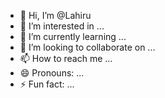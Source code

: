 - 👋 Hi, I’m @Lahiru
- 👀 I’m interested in ...
- 🌱 I’m currently learning ...
- 💞️ I’m looking to collaborate on ...
- 📫 How to reach me ...
- 😄 Pronouns: ...
- ⚡ Fun fact: ...

<!---
Lahieua/Lahieua is a ✨ special ✨ repository because its `README.md` (this file) appears on your GitHub profile.
You can click the Preview link to take a look at your changes.
--->
